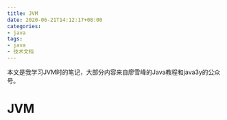 ```yaml
---
title: JVM
date: 2020-06-21T14:12:17+08:00
categories:
- java
tags:
- java
- 技术文档
---
```


本文是我学习JVM时的笔记，大部分内容来自廖雪峰的Java教程和java3y的公众号。
<!-- more -->

# JVM